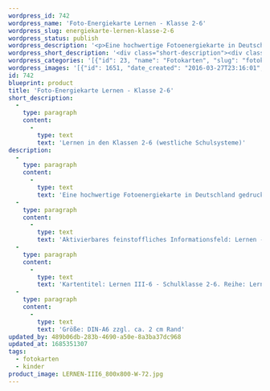 ```yaml
---
wordpress_id: 742
wordpress_name: 'Foto-Energiekarte Lernen - Klasse 2-6'
wordpress_slug: energiekarte-lernen-klasse-2-6
wordpress_status: publish
wordpress_description: '<p>Eine hochwertige Fotoenergiekarte in Deutschland gedruckt und in Handarbeit laminiert.  Sie ist in Postkartengröße (DIN-A6) gut zu transportieren und kann auch auf den Körper aufgelegt werden.</p><p>Aktivierbares feinstoffliches Informationsfeld: Lernen - Umfassende Zugänge zum eigenen, individuellen Lernen in der 2.-6. Klasse (westl. Schulsysteme): Einfacher Lernen in der Schulklasse 2-6 (westliche Schulsysteme). Individuelle Lernvorgänge (-prozesse) unterstützen.</p><p>Kartentitel: Lernen III-6 - Schulklasse 2-6. Reihe: Lernen (Schule, Ausbildung)</p><p>Größe: DIN-A6 zzgl. ca. 2 cm Rand<br />Andere Formate sind individuell für Sie innerhalb weniger Tage herstellbar. Bitte kontaktieren Sie uns hierfür unter <a href="mailto:info@elvedenverlag.de">info@elvedenverlag.de</a>.</p><p><a href="https://my.feenbaum.de/anwendung-energiebilder-foto-laminiert/">Anwendungshinweise</a>      <a href="https://my.feenbaum.de/produktinformationen-fotokarten/">Produktinformationen</a></p>'
wordpress_short_description: '<div class="short-description"><div class="std">Lernen in den Klassen 2-6 (westliche Schulsysteme)<br /><em>Hinweis: Das Wasserzeichen „Elveden Verlag Energiebild“ wird nicht mit gedruckt</em></div></div>'
wordpress_categories: '[{"id": 23, "name": "Fotokarten", "slug": "fotokarten"}, {"id": 70, "name": "Kinder", "slug": "kinder"}]'
wordpress_images: '[{"id": 1651, "date_created": "2016-03-27T23:16:01", "date_created_gmt": "2016-03-27T19:16:01", "date_modified": "2016-03-27T23:16:01", "date_modified_gmt": "2016-03-27T19:16:01", "src": "https://my.feenbaum.de/wp-content/uploads/2016/03/LERNEN-III6_800x800-W-72.jpg", "name": "LERNEN-III6_800x800-W-72", "alt": ""}]'
id: 742
blueprint: product
title: 'Foto-Energiekarte Lernen - Klasse 2-6'
short_description:
  -
    type: paragraph
    content:
      -
        type: text
        text: 'Lernen in den Klassen 2-6 (westliche Schulsysteme)'
description:
  -
    type: paragraph
    content:
      -
        type: text
        text: 'Eine hochwertige Fotoenergiekarte in Deutschland gedruckt und in Handarbeit laminiert.  Sie ist in Postkartengröße (DIN-A6) gut zu transportieren und kann auch auf den Körper aufgelegt werden.'
  -
    type: paragraph
    content:
      -
        type: text
        text: 'Aktivierbares feinstoffliches Informationsfeld: Lernen - Umfassende Zugänge zum eigenen, individuellen Lernen in der 2.-6. Klasse (westl. Schulsysteme): Einfacher Lernen in der Schulklasse 2-6 (westliche Schulsysteme). Individuelle Lernvorgänge (-prozesse) unterstützen.'
  -
    type: paragraph
    content:
      -
        type: text
        text: 'Kartentitel: Lernen III-6 - Schulklasse 2-6. Reihe: Lernen (Schule, Ausbildung)'
  -
    type: paragraph
    content:
      -
        type: text
        text: 'Größe: DIN-A6 zzgl. ca. 2 cm Rand'
updated_by: 489b06db-283b-4690-a50e-8a3ba37dc968
updated_at: 1685351307
tags:
  - fotokarten
  - kinder
product_image: LERNEN-III6_800x800-W-72.jpg
---
```

